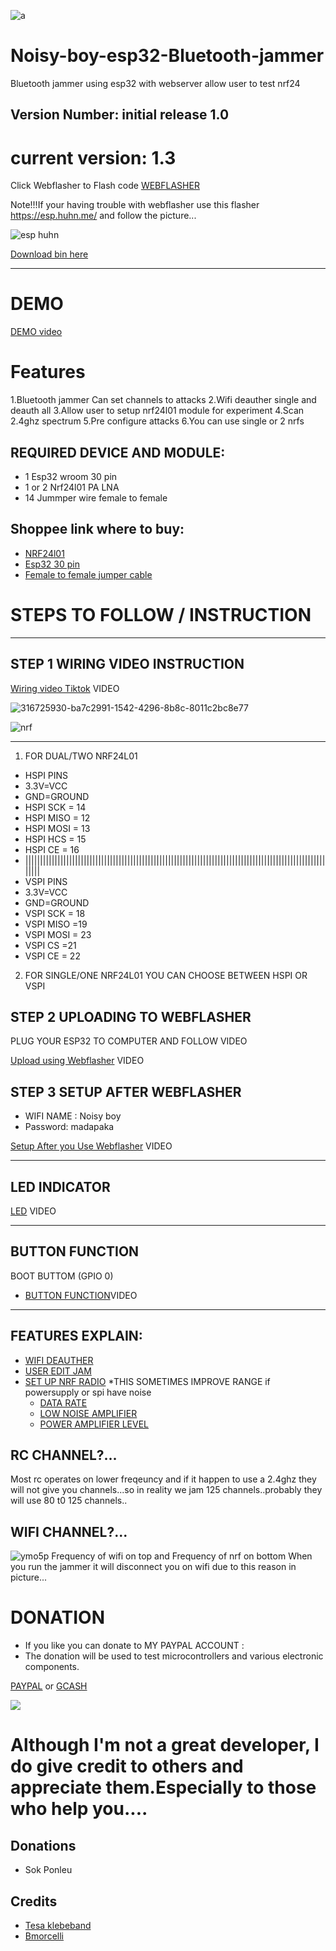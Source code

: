
![a](https://github.com/user-attachments/assets/4e11c46b-b2b4-4505-91b3-af24706f13ca)

# Noisy-boy-esp32-Bluetooth-jammer
Bluetooth jammer using esp32 with webserver allow user to test nrf24

## Version Number: initial release 1.0

#  current version: 1.3

Click Webflasher to Flash code
[WEBFLASHER](https://smoochiee.github.io/Noisy-boy-esp32-Bluetooth-jammer/flash)

Note!!!If your having trouble with webflasher use this flasher https://esp.huhn.me/  and follow the picture...

![esp huhn](https://github.com/user-attachments/assets/dea93d82-1f3e-4c6b-9fd0-88205792e72a)


[Download bin here](https://drive.google.com/drive/folders/13cM8WRz8HHXuicDLaxfERslyFuzxRw95?usp=drive_link)



---


# DEMO
[DEMO video](https://vt.tiktok.com/ZS2mkctCM/)


# Features

1.Bluetooth jammer Can set channels to attacks
2.Wifi deauther single and deauth all
3.Allow user to setup nrf24l01 module for experiment
4.Scan 2.4ghz spectrum
5.Pre configure attacks
6.You can use single or 2 nrfs



## REQUIRED DEVICE AND MODULE:

* 1 Esp32 wroom 30 pin
* 1 or 2 Nrf24l01 PA LNA
* 14 Jummper wire female to female


## Shoppee link where to buy:

* [NRF24l01](https://ph.shp.ee/995sg2d?smtt=0.0.9)
*  [Esp32 30 pin](https://ph.shp.ee/5biyof5?smtt=0.0.9)
* [Female to female jumper cable](https://ph.shp.ee/pvbwzxh?smtt=0.0.9)



# STEPS TO FOLLOW / INSTRUCTION 
---
 
 ## STEP 1 WIRING VIDEO INSTRUCTION
[Wiring video Tiktok](https://vt.tiktok.com/ZS2mhHxwg/) VIDEO

![316725930-ba7c2991-1542-4296-8b8c-8011c2bc8e77](https://github.com/user-attachments/assets/2eda5c3c-843f-427f-8967-ff948f7b31f0)


![nrf](https://github.com/user-attachments/assets/0925bcad-5da9-4b5b-8263-1537b2578b7c)

---
1. FOR DUAL/TWO NRF24L01
 * HSPI PINS 
 * 3.3V=VCC
 *  GND=GROUND
 * HSPI SCK = 14
 * HSPI MISO = 12
 * HSPI MOSI = 13
 *  HSPI HCS = 15
 *  HSPI CE = 16
 *  ||||||||||||||||||||||||||||||||||||||||||||||||||||||||||||||||||||||||||||||||||||||||||||||||||||||||||||
 *    VSPI PINS
 * 3.3V=VCC
 * GND=GROUND
 * VSPI SCK = 18
 *  VSPI MISO =19
 *  VSPI MOSI = 23
 *  VSPI CS =21
 *  VSPI CE = 22
2. FOR SINGLE/ONE NRF24L01 YOU CAN CHOOSE BETWEEN HSPI OR VSPI


## STEP 2 UPLOADING TO WEBFLASHER

PLUG YOUR ESP32 TO COMPUTER AND FOLLOW VIDEO

[Upload using Webflasher](https://www.tiktok.com/@smoochiee89/video/7413955755163847943?is_from_webapp=1&sender_device=pc&web_id=7406626786861385232) VIDEO





## STEP 3 SETUP AFTER WEBFLASHER

* WIFI NAME : Noisy boy
* Password: madapaka

[Setup After you Use Webflasher](https://vt.tiktok.com/ZS2q9WAGe) VIDEO


--- 
## LED INDICATOR
[LED](https://www.tiktok.com/@smoochiee89/video/7413986381719948564?is_from_webapp=1&sender_device=pc&web_id=7406626786861385232) VIDEO

---
## BUTTON FUNCTION

BOOT BUTTOM (GPIO 0)

* [BUTTON FUNCTION](https://www.tiktok.com/@smoochiee89/video/7413990152793558279?is_from_webapp=1&sender_device=pc&web_id=7406626786861385232)VIDEO
---
## FEATURES EXPLAIN:
* [WIFI DEAUTHER](https://www.tiktok.com/@smoochiee89/video/7413981169454288148?is_from_webapp=1&sender_device=pc&web_id=7406626786861385232)
* [USER EDIT JAM](https://vt.tiktok.com/ZS2q9bPYd/)
* [SET UP NRF
 RADIO](https://www.tiktok.com/@smoochiee89/video/7414343023418428690?is_from_webapp=1&sender_device=pc&web_id=7406626786861385232)
*THIS SOMETIMES IMPROVE RANGE if powersupply or spi have noise
  * [DATA RATE ](https://nrf24.github.io/RF24/group__Datarate.html)
  * [LOW NOISE AMPLIFIER](https://en.wikipedia.org/wiki/Low-noise_amplifier)
  * [POWER AMPLIFIER LEVEL](https://nrf24.github.io/RF24/group__PALevel.html)


## RC CHANNEL?...
Most rc operates on lower freqeuncy and if it happen to use a 2.4ghz they will not give you channels...so in reality we jam 125 channels..probably they will use 80 t0 125 channels..

## WIFI CHANNEL?...
![ymo5p](https://github.com/user-attachments/assets/7e87ac33-c439-40a4-a5bf-891e97545918)
Frequency of wifi on top and Frequency of nrf on bottom
When you run the jammer it will disconnect you on wifi due to this reason in picture...



# DONATION
* If you like you can donate to MY PAYPAL ACCOUNT :
* The donation will be used to test microcontrollers and various electronic components.  

[PAYPAL](https://paypal.me/smoochieelee?country.x=PH&locale.x=en_US)
or
[GCASH](https://github.com/smoochiee/Ble-jammer/blob/main/GCash-MyQR-16032024181536.PNG.jpg)


<a href="https://www.buymeacoffee.com/smoochiee"><img src="https://img.buymeacoffee.com/button-api/?text=Buy me a coffee&emoji=☕&slug=smoochiee&button_colour=FFDD00&font_colour=000000&font_family=Lato&outline_colour=000000&coffee_colour=ffffff" /></a>



# Although I'm not a great developer, I do give credit to others and appreciate them.Especially to those who help you....

## Donations 
* Sok Ponleu


## Credits 


*   [Tesa klebeband](https://github.com/tesa-klebeband)
* [Bmorcelli](https://github.com/bmorcelli)


